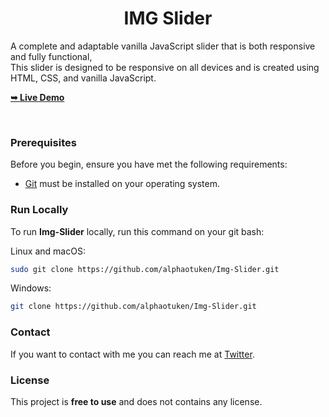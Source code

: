   <h1 align="center">IMG Slider</h1>

  A complete and adaptable vanilla JavaScript slider that is both responsive and fully functional, <br />This slider is designed to be responsive on all devices and is created using HTML, CSS, and vanilla JavaScript.

  <a href="https://codewithsadee.github.io/pure-js-slider/"><strong>➥ Live Demo</strong></a>

</div>

<br />

### Prerequisites

Before you begin, ensure you have met the following requirements:

* [Git](https://git-scm.com/downloads "Download Git") must be installed on your operating system.

### Run Locally

To run **Img-Slider** locally, run this command on your git bash:

Linux and macOS:

```bash
sudo git clone https://github.com/alphaotuken/Img-Slider.git
```

Windows:

```bash
git clone https://github.com/alphaotuken/Img-Slider.git
```

### Contact

If you want to contact with me you can reach me at [Twitter](https://www.twitter.com/taloisik).

### License

This project is **free to use** and does not contains any license.
